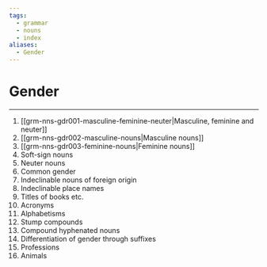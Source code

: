 ```yaml
---
tags:
  - grammar
  - nouns
  - index
aliases:
  - Gender
---
```

# Gender
---
1. [[grm-nns-gdr001-masculine-feminine-neuter|Masculine, feminine and neuter]]
2. [[grm-nns-gdr002-masculine-nouns|Masculine nouns]]
3. [[grm-nns-gdr003-feminine-nouns|Feminine nouns]]
4. Soft-sign nouns
5. Neuter nouns
6. Common gender
7. Indeclinable nouns of foreign origin
8. Indeclinable place names
9. Titles of books etc.
10. Acronyms
11. Alphabetisms
12. Stump compounds
13. Compound hyphenated nouns
14. Differentiation of gender through suffixes
15. Professions
16. Animals